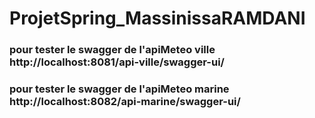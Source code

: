 # ProjetSpring_MassinissaRAMDANI
### pour tester le swagger de l'apiMeteo ville http://localhost:8081/api-ville/swagger-ui/
### pour tester le swagger de l'apiMeteo marine http://localhost:8082/api-marine/swagger-ui/
